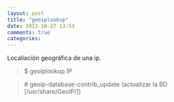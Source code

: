 ```yaml
---
layout: post
title: "geoiplookup"
date: 2013-10-27 13:53
comments: true
categories: 
---
```

Localiación geográfica de una ip.

>$ geoiplookup IP

>\# geoip-database-contrib_update (actualizar la BD [/usr/share/GeoIP/])

